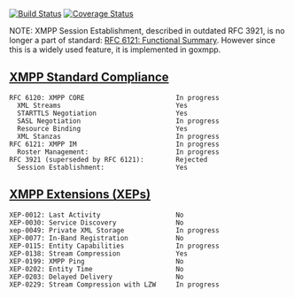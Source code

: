 [![Build Status](https://travis-ci.org/goxmpp/goxmpp.png?branch=master)](https://travis-ci.org/goxmpp/goxmpp) [![Coverage Status](https://coveralls.io/repos/goxmpp/goxmpp/badge.png)](https://coveralls.io/r/goxmpp/goxmpp)

NOTE: XMPP Session Establishment, described in outdated RFC 3921, is no longer a part of standard: [RFC 6121: Functional Summary](http://xmpp.org/rfcs/rfc6121.html#intro-summary).
However since this is a widely used feature, it is implemented in goxmpp.

## [XMPP Standard Compliance](http://xmpp.org/xmpp-protocols/rfcs/)

```
RFC 6120: XMPP CORE                       In progress
  XML Streams                             Yes
  STARTTLS Negotiation                    Yes
  SASL Negotiation                        In progress
  Resource Binding                        Yes
  XML Stanzas                             In progress
RFC 6121: XMPP IM                         In progress
  Roster Management:                      In progress
RFC 3921 (superseded by RFC 6121):        Rejected
  Session Establishment:                  Yes
```

## [XMPP Extensions (XEPs)](http://xmpp.org/xmpp-protocols/xmpp-extensions/)

```
XEP-0012: Last Activity                   No
XEP-0030: Service Discovery               No
xep-0049: Private XML Storage             In progress
XEP-0077: In-Band Registration            No
XEP-0115: Entity Capabilities             In progress
XEP-0138: Stream Compression              Yes
XEP-0199: XMPP Ping                       No
XEP-0202: Entity Time                     No
XEP-0203: Delayed Delivery                No
XEP-0229: Stream Compression with LZW     In progress
```
